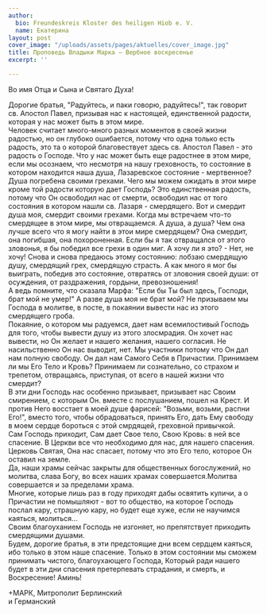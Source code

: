 ```yaml
---
author:
  bio: Freundeskreis Kloster des heiligen Hiob e. V.
  name: Екатерина
layout: post
cover_image: "/uploads/assets/pages/aktuelles/cover_image.jpg"
title: Проповедь Владыки Марка – Вербное воскресенье
excerpt: ''

---
```

Во имя Отца и Сына и Святаго Духа!

  
Дорогие братья, "Радуйтесь, и паки говорю, радуйтесь!", так говорит св. Апостол Павел, призывая нас к настоящей, единственной радости, которая у нас может быть в этом мире.  
Человек считает много-много разных моментов в своей жизни радостью, но он глубоко ошибается, потому что одна только есть радость, это та о которой благовествует здесь св. Апостол Павел - это радость о Господе. Что у нас может быть еще радостнее в этом мире, если мы осознаем, что несмотря на нашу греховность, то состояние в котором находится наша душа, Лазаревское состояние - мертвенное? Душа погребена своими грехами. Чего мы можем ожидать в этои мире кроме той радости которую дает Господь? Это единственная радость, потому что Он освободил нас от смерти, освободил нас от того состояния в котором нашли св. Лазаря - смердящего. Вот и смердит душа моя, смердит своими грехами. Когда мы встречаем что-то смердящее в этом мире, мы отвращаемся. А душа, а душа? Чем она лучше всего что я могу найти в этои мире смердящем? Она смердит, она погибшая, она похороненная. Если бы я так отвращался от этого зловонья, я бы победил все грехи в один миг. А хочу ли я это? - Нет, не хочу! Снова и снова предаюсь этому состоянию: лобзаю смердящую душу, смердящий грех, смердящую страсть. А как много я мог бы выиграть, победив это состояние, отвратясь от зловония своей души: от осуждения, от раздражения, гордыни, превозношения!  
А ведь помните, что сказала Марфа: "Если бы Ты был здесь, Господи, брат мой не умер!" А разве душа моя не брат мой? Не призываем мы Господа в молитве, в посте, в покаянии вывести нас из этого смердящего гроба.  
Покаяние, о котором мы радуемся, дает нам всемилостивый Господь для того, чтобы вывести душу из этого злосмрадия. Он хочет нас вывести, но Он желает и нашего желания, нашего согласия. Не насильственно Он нас выводит, нет. Мы участники потому что Он дал нам полную свободу. Он дал нам Самого Себя в Причастии. Принимаем ли мы Его Тело и Кровь? Принимаем ли сознательно, со страхом и трепетом, отвращаясь, приступая, от всего в нашей жизни что смердит?  
В эти дни Господь нас особенно призывает, призывает нас Своим смирением, с которым Он. вместе с послушанием, пошел на Крест. И против Него восстает в моей душе фарисей: "Возьми, возьми, распни Его!", вместо того, чтобы обрадоваться, принять Его, дать Ему свободу в моем сердце бороться с этой смрдящей, греховной привычкой.  
Сам Господь приходит, Сам дает Свое тело, Свою Кровь: в ней все спасение. В Церкви все что необходимо для нас, для нашего спасения. Церковь Святая, Она нас спасает, потому что это Его тело, которое Он оставил на земле.  
Да, наши храмы сейчас закрыты для общественных богослужений, но молитва, слава Богу, во всех наших храмах совершается.Молитва совершается и за пределами храма.  
Многие, которые лишь раз в году приходят дабы освятить куличи, а о Причастии не помышляют - вот то общество, на которое Господь послал кару, страшную кару, но будет еще хуже, если не научимся каяться, молиться...  
Своим благоуханием Господь не изгоняет, но препятствует приходить смердящими душами.  
Будем, дорогие братья, в эти предстоящие дни всем сердцем каяться, ибо только в этом наше спасение. Только в этом состоянии мы сможем принимать чистого, благоухающего Господа, Который ради нашего будет в эти дни спасения претерпевать страдания, и смерть, и Воскресение! Аминь!  
   
 +МАРК, Митрополит Берлинский   
 и Германский 